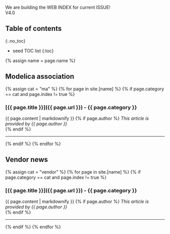 We are building the WEB INDEX for current ISSUE!  
V4.0

## Table of contents
{:.no_toc}

* seed TOC list
{:toc}

{% assign name = page.name %}
## Modelica association
{% assign cat = "ma" %}
{% for page in site.[name] %}
{% if page.category == cat and page.index != true %}
### [{{ page.title }}]({{ page.url }}) - {{ page.category }}
{{ page.content | markdownify }}
{% if page.author %}
*This article is provided by {{ page.author }}*  
{% endif %}

***

{% endif %}
{% endfor %}

## Vendor news
{% assign cat = "vendor" %}
{% for page in site.[name] %}
{% if page.category == cat and page.index != true %}
### [{{ page.title }}]({{ page.url }}) - {{ page.category }}
{{ page.content | markdownify }}
{% if page.author %}
*This article is provided by {{ page.author }}*  
{% endif %}

***

{% endif %}
{% endfor %}
